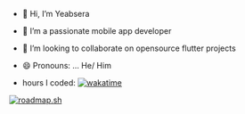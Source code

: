 - 👋 Hi, I’m Yeabsera
- 👀 I’m a passionate mobile app developer
- 💞️ I’m looking to collaborate on opensource flutter projects
- 😄 Pronouns: ... He/ Him 

- hours I coded: [![wakatime](https://wakatime.com/badge/user/b44460fe-e604-4278-8b55-297afad6cb79.svg)](https://wakatime.com/@b44460fe-e604-4278-8b55-297afad6cb79)
  
[![roadmap.sh](https://roadmap.sh/card/wide/663f8b80e8cf2039c5df8e5e?variant=dark)](https://roadmap.sh)
